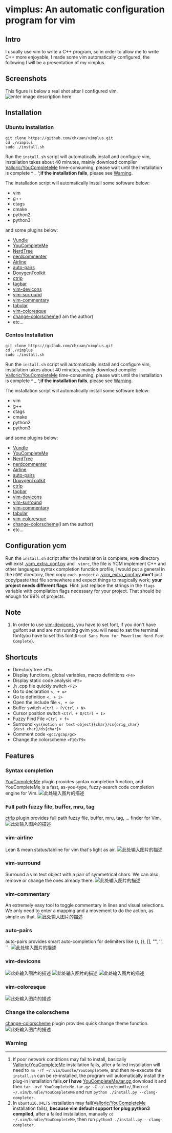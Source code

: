 vimplus: An automatic configuration program for vim
===============================================


Intro
-----
I usually use vim to write a C++ program, so in order to allow me to write C++ more enjoyable, I made some vim automatically configured, the following I will be a presentation of my vimplus.

Screenshots
------------
This figure is below a real shot after I configured vim.
![enter image description here](https://raw.githubusercontent.com/chxuan/vimplus/master/screenshots/main.png)

Installation
------------
### Ubuntu Installation

    git clone https://github.com/chxuan/vimplus.git
    cd ./vimplus
    sudo ./install.sh

Run the `install.sh` script will automatically install and configure vim, installation takes about 40 minutes, mainly download compiler [Valloric/YouCompleteMe][1] time-consuming, please wait until the installation is complete ^ _ ^,**if the installation fails**, please see [Warning](#Warning).

The installation script will automatically install some software below:
 - vim
 - g++ 
 - ctags 
 - cmake
 - python2
 - python3

and some plugins below:

 - [Vundle][2]
 - [YouCompleteMe][3]
 - [NerdTree][4]
 - [nerdcommenter][5]
 - [Airline][6]
 - [auto-pairs][7]
 - [DoxygenToolkit][8]
 - [ctrlp][9]
 - [tagbar][10]
 - [vim-devicons][11]
 - [vim-surround][12]
 - [vim-commentary][13]
 - [tabular][14]
 - [vim-coloresque][15]
 - [change-colorscheme][16](I am the author)
 - etc...

### Centos Installation

    git clone https://github.com/chxuan/vimplus.git
    cd ./vimplus
    sudo ./install.sh

Run the `install.sh` script will automatically install and configure vim, installation takes about 40 minutes, mainly download compiler [Valloric/YouCompleteMe][17] time-consuming, please wait until the installation is complete ^ _ ^,**if the installation fails**, please see [Warning](#Warning).

The installation script will automatically install some software below:
 - vim
 - g++ 
 - ctags 
 - cmake
 - python2
 - python3

and some plugins below:

 - [Vundle][18]
 - [YouCompleteMe][19]
 - [NerdTree][20]
 - [nerdcommenter][21]
 - [Airline][22]
 - [auto-pairs][23]
 - [DoxygenToolkit][24]
 - [ctrlp][25]
 - [tagbar][26]
 - [vim-devicons][27]
 - [vim-surround][28]
 - [vim-commentary][29]
 - [tabular][30]
 - [vim-coloresque][31]
 - [change-colorscheme][32](I am the author)
 - etc...

Configuration ycm
------------
Run the `install.sh` script after the installation is complete, `HOME` directory will exist [.ycm_extra_conf.py][33] and `.vimrc`, the file is YCM implement C++ and other languages syntax completion function profile, I would put a general in the `HOME` directory, then copy `each project` a [.ycm_extra_conf.py][34],**don't** just copy/paste that file somewhere and expect things to magically work; **your project needs different flags**. Hint: just replace the strings in the `flags` variable with compilation flags necessary for your project. That should be enough for 99% of projects.

Note
------------
 1. In order to use [vim-devicons][35], you have to set font, if you don't have guifont set and are not running gvim you will need to set the terminal font(you have to set this font:`Droid Sans Mono for Powerline Nerd Font Complete`).
 
Shortcuts
------------
 - Directory tree `<F3>`
 - Display functions, global variables, macro definitions `<F4>`
 - Display static code analysis `<F5>`
 - .h .cpp file quickly switch `<F2>`
 - Go to declaration `<, + u>`
 - Go to definition `<, + i>`
 - Open the include file `<, + o>`
 - Buffer switch `<Ctrl + P/Ctrl + N>`
 - Cursor position switch `<Ctrl + O/Ctrl + I>`
 - Fuzzy Find File `<Ctrl + f>`
 - Surround `<ys{motion or text-object}{char}/cs{orig_char}{dest_char}/ds{char}>`
 - Comment code `<gcc/gcap/gc>`
 - Change the colorscheme `<F10/F9>`

Features
------------
### Syntax completion

[YouCompleteMe][36] plugin provides syntax completion function, and YouCompleteMe is a fast, as-you-type, fuzzy-search code completion engine for Vim.
![此处输入图片的描述][37]

### Full path fuzzy file, buffer, mru, tag
[ctrlp][38] plugin provides full path fuzzy file, buffer, mru, tag, ... finder for Vim.
![此处输入图片的描述][39]

### vim-airline
Lean & mean status/tabline for vim that's light as air.
![此处输入图片的描述][40]

### vim-surround
Surround a vim text object with a pair of symmetrical chars. We can also remove or change the ones already there.
![此处输入图片的描述][41]

### vim-commentary
An extremely easy tool to toggle commentary in lines and visual selections. We only need to enter a mapping and a movement to do the action, as simple as that.
![此处输入图片的描述][42]

### auto-pairs
auto-pairs provides smart auto-completion for delimiters like (), {}, [], "", '', ``.
![此处输入图片的描述][43]

### vim-devicons
![此处输入图片的描述][44]
![此处输入图片的描述][45]
![此处输入图片的描述][46]

### vim-coloresque
![此处输入图片的描述][47]

### Change the colorscheme
[change-colorscheme][48] plugin provides quick change theme function.
![此处输入图片的描述][49]

### <span id="Warning">**Warning**</span>
------------
 1. If poor network conditions may fail to install, basically [Valloric/YouCompleteMe][50] installation fails, after a failed installation will need to `rm -rf ~/.vim/bundle/YouCompleteMe`, and then re-execute the `install.sh` can be re-installed, the program will automatically install the plug-in installation fails,**or I have** [YouCompleteMe.tar.gz][51],download it and then `tar -xvf YouCompleteMe.tar.gz -C ~/.vim/bundle/`,then `cd ~/.vim/bundle/YouCompleteMe` and run `python ./install.py --clang-completer`.
 2. In `ubuntu16.04LTS` installation may fail([Valloric/YouCompleteMe][52] installation fails), **because vim default support for plug python3 compiled**, after a failed installation, manually `cd ~/.vim/bundle/YouCompleteMe`, then run `python3 ./install.py --clang-completer`.


  [1]: https://github.com/Valloric/YouCompleteMe
  [2]: https://github.com/VundleVim/Vundle.vim
  [3]: https://github.com/Valloric/YouCompleteMe
  [4]: https://github.com/scrooloose/nerdtree
  [5]: https://github.com/scrooloose/nerdcommenter
  [6]: https://github.com/vim-airline/vim-airline
  [7]: https://github.com/jiangmiao/auto-pairs
  [8]: https://github.com/vim-scripts/DoxygenToolkit.vim
  [9]: https://github.com/ctrlpvim/ctrlp.vim
  [10]: https://github.com/majutsushi/tagbar
  [11]: https://github.com/ryanoasis/vim-devicons
  [12]: https://github.com/tpope/vim-surround
  [13]: https://github.com/tpope/vim-commentary
  [14]: https://github.com/godlygeek/tabular
  [15]: https://github.com/gorodinskiy/vim-coloresque
  [16]: https://github.com/chxuan/change-colorscheme
  [17]: https://github.com/Valloric/YouCompleteMe
  [18]: https://github.com/VundleVim/Vundle.vim
  [19]: https://github.com/Valloric/YouCompleteMe
  [20]: https://github.com/scrooloose/nerdtree
  [21]: https://github.com/scrooloose/nerdcommenter
  [22]: https://github.com/vim-airline/vim-airline
  [23]: https://github.com/jiangmiao/auto-pairs
  [24]: https://github.com/vim-scripts/DoxygenToolkit.vim
  [25]: https://github.com/ctrlpvim/ctrlp.vim
  [26]: https://github.com/majutsushi/tagbar
  [27]: https://github.com/ryanoasis/vim-devicons
  [28]: https://github.com/tpope/vim-surround
  [29]: https://github.com/tpope/vim-commentary
  [30]: https://github.com/godlygeek/tabular
  [31]: https://github.com/gorodinskiy/vim-coloresque
  [32]: https://github.com/chxuan/change-colorscheme
  [33]: https://github.com/chxuan/vimplus/blob/master/.ycm_extra_conf.py
  [34]: https://github.com/chxuan/vimplus/blob/master/.ycm_extra_conf.py
  [35]: https://github.com/ryanoasis/vim-devicons
  [36]: https://github.com/VundleVim/Vundle.vim
  [37]: https://camo.githubusercontent.com/1f3f922431d5363224b20e99467ff28b04e810e2/687474703a2f2f692e696d6775722e636f6d2f304f50346f6f642e676966
  [38]: https://github.com/ctrlpvim/ctrlp.vim
  [39]: https://camo.githubusercontent.com/e15ac916ab9a14dd07135cb2d985cc7333200a38/687474703a2f2f692e696d6775722e636f6d2f614f63774877742e706e67
  [40]: https://camo.githubusercontent.com/ba79534309330accd776a8d2a0712f7c4037d7f9/68747470733a2f2f662e636c6f75642e6769746875622e636f6d2f6173736574732f3330363530322f313037323632332f34346332393261302d313439352d313165332d396365362d6463616461336631633533362e676966
  [41]: https://camo.githubusercontent.com/1f02cead8bdcf894f26b0006c44068a33a7dc8e5/687474703a2f2f6a6f65646963617374726f2e636f6d2f7374617469632f70696374757265732f737572726f756e645f656e2e676966
  [42]: https://camo.githubusercontent.com/2f5cb5bc9a964b0d9e623b5b3aff0314294ac841/687474703a2f2f6a6f65646963617374726f2e636f6d2f7374617469632f70696374757265732f636f6d6d656e746172795f656e2e676966
  [43]: https://camo.githubusercontent.com/372b34413e710cdbc95c5a5c1f901baf9e77791d/687474703a2f2f6a6f65646963617374726f2e636f6d2f7374617469632f70696374757265732f736d617274696e7075745f656e2e676966
  [44]: https://raw.githubusercontent.com/wiki/ryanoasis/vim-devicons/screenshots/v0.8.x/nerdtree-1.png
  [45]: https://raw.githubusercontent.com/wiki/ryanoasis/vim-devicons/screenshots/v0.8.x/nerdtree-2.png
  [46]: https://raw.githubusercontent.com/wiki/ryanoasis/vim-devicons/screenshots/v0.8.x/nerdtree-3.png
  [47]: https://camo.githubusercontent.com/70916a51f45b5729332803c5de303f6f1849fc50/68747470733a2f2f7261772e6769746875622e636f6d2f676f726f64696e736b69792f76696d2d636f6c6f7265737175652f6d61737465722f73637265656e2e706e67
  [48]: https://github.com/chxuan/change-colorscheme
  [49]: https://raw.githubusercontent.com/chxuan/vimplus/master/screenshots/change-colorscheme.gif
  [50]: https://github.com/Valloric/YouCompleteMe
  [51]: http://pan.baidu.com/s/1kUIa1kN
  [52]: https://github.com/Valloric/YouCompleteMe
